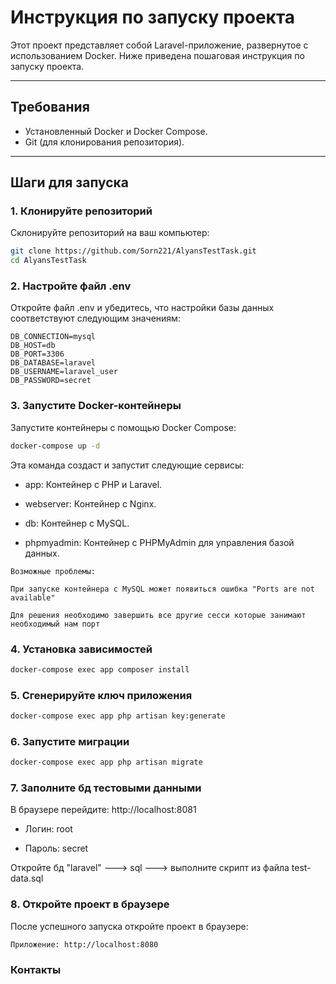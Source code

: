 # Инструкция по запуску проекта

Этот проект представляет собой Laravel-приложение, развернутое с использованием Docker. Ниже приведена пошаговая
инструкция по запуску проекта.

---

## Требования

- Установленный Docker и Docker Compose.
- Git (для клонирования репозитория).

---

## Шаги для запуска

### 1. Клонируйте репозиторий

Склонируйте репозиторий на ваш компьютер:

```bash
git clone https://github.com/Sorn221/AlyansTestTask.git
cd AlyansTestTask
```

### 2. Настройте файл .env

Откройте файл .env и убедитесь, что настройки базы данных соответствуют следующим значениям:

```
DB_CONNECTION=mysql
DB_HOST=db
DB_PORT=3306
DB_DATABASE=laravel
DB_USERNAME=laravel_user
DB_PASSWORD=secret
```

### 3. Запустите Docker-контейнеры

Запустите контейнеры с помощью Docker Compose:

```bash
docker-compose up -d
```

Эта команда создаст и запустит следующие сервисы:

- app: Контейнер с PHP и Laravel.

- webserver: Контейнер с Nginx.

- db: Контейнер с MySQL.

- phpmyadmin: Контейнер с PHPMyAdmin для управления базой данных.

```
Возможные проблемы:

При запуске контейнера с MySQL может появиться ошибка "Ports are not available"

Для решения необходимо завершить все другие сесси которые занимают необходимый нам порт
```

### 4. Установка зависимостей

```bash
docker-compose exec app composer install
```

### 5. Сгенерируйте ключ приложения

```bash
docker-compose exec app php artisan key:generate
```

### 6. Запустите миграции

```bash
docker-compose exec app php artisan migrate
```

### 7. Заполните бд тестовыми данными

В браузере перейдите: http://localhost:8081

- Логин: root

- Пароль: secret

Откройте бд "laravel" ---> sql ---> выполните скрипт из файла test-data.sql

### 8. Откройте проект в браузере

После успешного запуска откройте проект в браузере:

```
Приложение: http://localhost:8080
```
### Контакты
